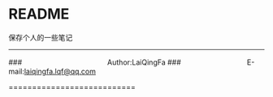 README
===========================
保存个人的一些笔记

****

###　　　　　　　　　　　　Author:LaiQingFa
###　　　　　　　　　 E-mail:laiqingfa.lqf@qq.com



===========================

